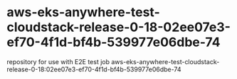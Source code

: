 # aws-eks-anywhere-test-cloudstack-release-0-18-02ee07e3-ef70-4f1d-bf4b-539977e06dbe-74
repository for use with E2E test job aws-eks-anywhere-test-cloudstack-release-0-18:02ee07e3-ef70-4f1d-bf4b-539977e06dbe-74
